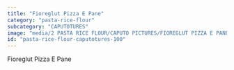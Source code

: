 ```yaml
---
title: "Fioreglut Pizza E Pane"
category: "pasta-rice-flour"
subcategory: "CAPUTOTURES"
image: "media/2 PASTA RICE FLOUR/CAPUTO PICTURES/FIOREGLUT PIZZA E PANE.png"
id: "pasta-rice-flour-caputotures-100"
---
```


Fioreglut Pizza E Pane
